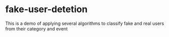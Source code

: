 # fake-user-detetion
This is a demo of applying several algorithms to classify fake and real users from their category and event
